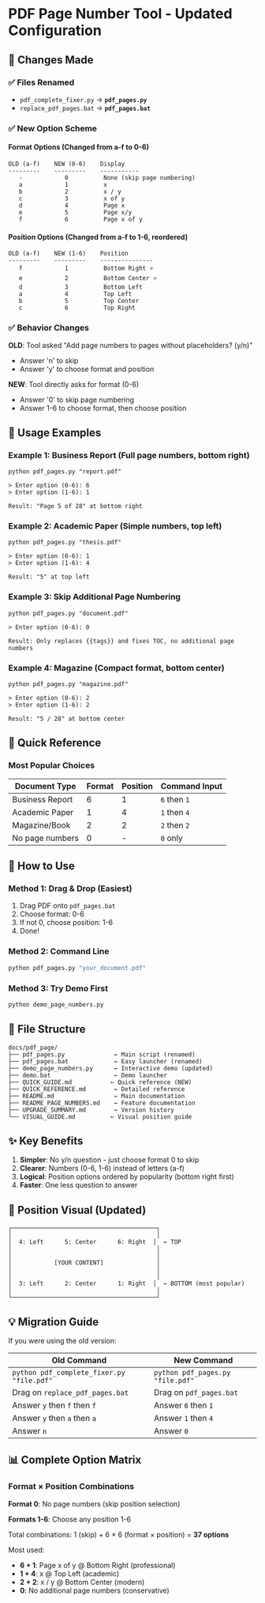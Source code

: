 # PDF Page Number Tool - Updated Configuration

## 🔄 Changes Made

### ✅ Files Renamed
- `pdf_complete_fixer.py` → **`pdf_pages.py`**
- `replace_pdf_pages.bat` → **`pdf_pages.bat`**

### ✅ New Option Scheme

#### Format Options (Changed from a-f to 0-6)
```
OLD (a-f)    NEW (0-6)    Display
---------    ---------    -----------
   -            0          None (skip page numbering)
   a            1          x
   b            2          x / y
   c            3          x of y
   d            4          Page x
   e            5          Page x/y
   f            6          Page x of y
```

#### Position Options (Changed from a-f to 1-6, reordered)
```
OLD (a-f)    NEW (1-6)    Position
---------    ---------    ---------------
   f            1          Bottom Right ⭐
   e            2          Bottom Center ⭐
   d            3          Bottom Left
   a            4          Top Left
   b            5          Top Center
   c            6          Top Right
```

### ✅ Behavior Changes

**OLD**: Tool asked "Add page numbers to pages without placeholders? (y/n)"
- Answer 'n' to skip
- Answer 'y' to choose format and position

**NEW**: Tool directly asks for format (0-6)
- Answer '0' to skip page numbering
- Answer 1-6 to choose format, then choose position

## 📝 Usage Examples

### Example 1: Business Report (Full page numbers, bottom right)
```
python pdf_pages.py "report.pdf"

> Enter option (0-6): 6
> Enter option (1-6): 1

Result: "Page 5 of 28" at bottom right
```

### Example 2: Academic Paper (Simple numbers, top left)
```
python pdf_pages.py "thesis.pdf"

> Enter option (0-6): 1
> Enter option (1-6): 4

Result: "5" at top left
```

### Example 3: Skip Additional Page Numbering
```
python pdf_pages.py "document.pdf"

> Enter option (0-6): 0

Result: Only replaces {{tags}} and fixes TOC, no additional page numbers
```

### Example 4: Magazine (Compact format, bottom center)
```
python pdf_pages.py "magazine.pdf"

> Enter option (0-6): 2
> Enter option (1-6): 2

Result: "5 / 28" at bottom center
```

## 🎯 Quick Reference

### Most Popular Choices

| Document Type | Format | Position | Command Input |
|--------------|--------|----------|---------------|
| Business Report | 6 | 1 | `6` then `1` |
| Academic Paper | 1 | 4 | `1` then `4` |
| Magazine/Book | 2 | 2 | `2` then `2` |
| No page numbers | 0 | - | `0` only |

## 🚀 How to Use

### Method 1: Drag & Drop (Easiest)
1. Drag PDF onto `pdf_pages.bat`
2. Choose format: 0-6
3. If not 0, choose position: 1-6
4. Done!

### Method 2: Command Line
```bash
python pdf_pages.py "your_document.pdf"
```

### Method 3: Try Demo First
```bash
python demo_page_numbers.py
```

## 📂 File Structure

```
docs/pdf_page/
├── pdf_pages.py              ← Main script (renamed)
├── pdf_pages.bat             ← Easy launcher (renamed)
├── demo_page_numbers.py      ← Interactive demo (updated)
├── demo.bat                  ← Demo launcher
├── QUICK_GUIDE.md           ← Quick reference (NEW)
├── QUICK_REFERENCE.md        ← Detailed reference
├── README.md                 ← Main documentation
├── README_PAGE_NUMBERS.md    ← Feature documentation
├── UPGRADE_SUMMARY.md        ← Version history
└── VISUAL_GUIDE.md          ← Visual position guide
```

## ✨ Key Benefits

1. **Simpler**: No y/n question - just choose format 0 to skip
2. **Clearer**: Numbers (0-6, 1-6) instead of letters (a-f)
3. **Logical**: Position options ordered by popularity (bottom right first)
4. **Faster**: One less question to answer

## 🔢 Position Visual (Updated)

```
┌─────────────────────────────────────────┐
│                                         │
│  4: Left      5: Center      6: Right  │  ← TOP
│                                         │
│                                         │
│            [YOUR CONTENT]               │
│                                         │
│                                         │
│  3: Left      2: Center      1: Right  │  ← BOTTOM (most popular)
│                                         │
└─────────────────────────────────────────┘
```

## 💡 Migration Guide

If you were using the old version:

| Old Command | New Command |
|-------------|-------------|
| `python pdf_complete_fixer.py "file.pdf"` | `python pdf_pages.py "file.pdf"` |
| Drag on `replace_pdf_pages.bat` | Drag on `pdf_pages.bat` |
| Answer `y` then `f` then `f` | Answer `6` then `1` |
| Answer `y` then `a` then `a` | Answer `1` then `4` |
| Answer `n` | Answer `0` |

## 📊 Complete Option Matrix

### Format × Position Combinations

**Format 0**: No page numbers (skip position selection)

**Formats 1-6**: Choose any position 1-6

Total combinations: 1 (skip) + 6 × 6 (format × position) = **37 options**

Most used:
- **6 + 1**: Page x of y @ Bottom Right (professional)
- **1 + 4**: x @ Top Left (academic)
- **2 + 2**: x / y @ Bottom Center (modern)
- **0**: No additional page numbers (conservative)
